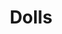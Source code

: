 ---
title: Dolls
description: Where I share doll progress :)
image:

# Badge style
style:
    background: "#2a9d8f"
    color: "#fff"
---